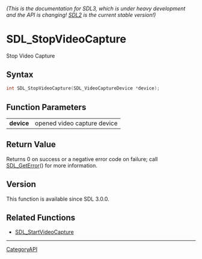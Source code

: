 ###### (This is the documentation for SDL3, which is under heavy development and the API is changing! [SDL2](https://wiki.libsdl.org/SDL2/) is the current stable version!)
# SDL_StopVideoCapture

Stop Video Capture 

## Syntax

```c
int SDL_StopVideoCapture(SDL_VideoCaptureDevice *device);

```

## Function Parameters

|                |                             |
| -------------- | --------------------------- |
| **device**     | opened video capture device |

## Return Value

Returns 0 on success or a negative error code on failure; call
[SDL_GetError](SDL_GetError)() for more information.

## Version

This function is available since SDL 3.0.0.

## Related Functions

* [SDL_StartVideoCapture](SDL_StartVideoCapture)

----
[CategoryAPI](CategoryAPI)

